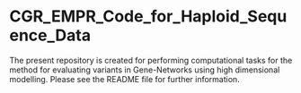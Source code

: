 # CGR_EMPR_Code_for_Haploid_Sequence_Data
The present repository is created for performing computational tasks for the method for evaluating variants in Gene-Networks using high dimensional modelling. Please see the README file for further information.
